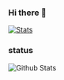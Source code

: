 ### Hi there 👋

<!--
**MutyalaHarshith/MutyalaHarshith** is a ✨ _special_ ✨ repository because its `README.md` (this file) appears on your GitHub profile.
Here are some ideas to get you started:

- 🔭 I’m currently Student on GitHub
- 🌱 I’m can't learns from education
- 👯 I’m looking to collaborate on ...
- 🤔 I’m looking for help with ...
- 💬 Ask me about ...
- 📫 How to reach me: ...
- 😄 Pronouns: ...
- ⚡ Fun fact: ...
-->


[![Stats](https://github-readme-stats.vercel.app/api?username=MutyalaHarshith&hide=prs&count_private=true&show_icons=true&theme=algolia)](https://github.com/MutyalaHarshith/github-readme-stats)


### status
![Github Stats](https://github-stats-alpha.vercel.app/api/?username=MutyalaHarshith&tc=323&ic=323)
